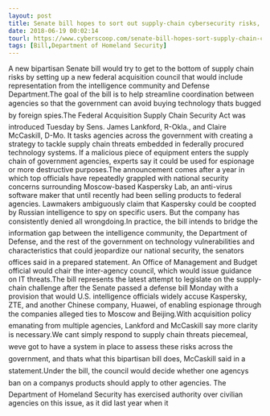 ```yaml
---
layout: post
title: Senate bill hopes to sort out supply-chain cybersecurity risks, prevent next Kaspersky drama
date: 2018-06-19 00:02:14
tourl: https://www.cyberscoop.com/senate-bill-hopes-sort-supply-chain-cybersecurity-risks-prevent-next-kaspersky-drama/?category_news=technology
tags: [Bill,Department of Homeland Security]
---
```

A new bipartisan Senate bill would try to get to the bottom of supply chain risks by setting up a new federal acquisition council that would include representation from the intelligence community and Defense Department.The goal of the bill is to help streamline coordination between agencies so that the government can avoid buying technology thats bugged by foreign spies.The Federal Acquisition Supply Chain Security Act was introduced Tuesday by Sens. James Lankford, R-Okla., and Claire McCaskill, D-Mo. It tasks agencies across the government with creating a strategy to tackle supply chain threats embedded in federally procured technology systems. If a malicious piece of equipment enters the supply chain of government agencies, experts say it could be used for espionage or more destructive purposes.The announcement comes after a year in which top officials have repeatedly grappled with national security concerns surrounding Moscow-based Kaspersky Lab, an anti-virus software maker that until recently had been selling products to federal agencies. Lawmakers ambiguously claim that Kaspersky could be coopted by Russian intelligence to spy on specific users. But the company has consistently denied all wrongdoing.In practice, the bill intends to bridge the information gap between the intelligence community, the Department of Defense, and the rest of the government on technology vulnerabilities and characteristics that could jeopardize our national security, the senators offices said in a prepared statement. An Office of Management and Budget official would chair the inter-agency council, which would issue guidance on IT threats.The bill represents the latest attempt to legislate on the supply-chain challenge after the Senate passed a defense bill Monday with a provision that would U.S. intelligence officials widely accuse Kaspersky, ZTE, and another Chinese company, Huawei, of enabling espionage through the companies alleged ties to Moscow and Beijing.With acquisition policy emanating from multiple agencies, Lankford and McCaskill say more clarity is necessary.We cant simply respond to supply chain threats piecemeal, weve got to have a system in place to assess these risks across the government, and thats what this bipartisan bill does, McCaskill said in a statement.Under the bill, the council would decide whether one agencys ban on a companys products should apply to other agencies. The Department of Homeland Security has exercised authority over civilian agencies on this issue, as it did last year when it 